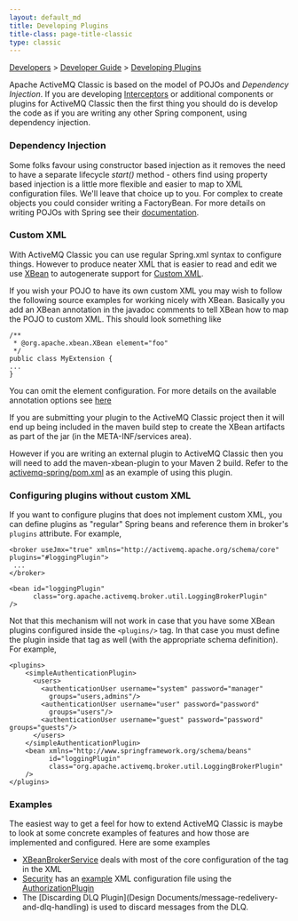 ```yaml
---
layout: default_md
title: Developing Plugins 
title-class: page-title-classic
type: classic
---
```


[Developers](developers) > [Developer Guide](developer-guide) > [Developing Plugins](developing-plugins)


Apache ActiveMQ Classic is based on the model of POJOs and _Dependency Injection_. If you are developing [Interceptors](interceptors) or additional components or plugins for ActiveMQ Classic then the first thing you should do is develop the code as if you are writing any other Spring component, using dependency injection.

### Dependency Injection

Some folks favour using constructor based injection as it removes the need to have a separate lifecycle _start()_ method - others find using property based injection is a little more flexible and easier to map to XML configuration files. We'll leave that choice up to you. For complex to create objects you could consider writing a FactoryBean. For more details on writing POJOs with Spring see their [documentation](http://www.springframework.org/documentation).

### Custom XML

With ActiveMQ Classic you can use regular Spring.xml syntax to configure things. However to produce neater XML that is easier to read and edit we use [XBean](http://geronimo.apache.org/xbean/) to autogenerate support for [Custom XML](http://geronimo.apache.org/xbean/custom-xml.html).

If you wish your POJO to have its own custom XML you may wish to follow the following source examples for working nicely with XBean. Basically you add an XBean annotation in the javadoc comments to tell XBean how to map the POJO to custom XML. This should look something like
```
/**
 * @org.apache.xbean.XBean element="foo"
 */
public class MyExtension {
...
}
```
You can omit the element configuration. For more details on the available annotation options see [here](http://geronimo.apache.org/xbean/xbean-ant-task.html)

If you are submitting your plugin to the ActiveMQ Classic project then it will end up being included in the maven build step to create the XBean artifacts as part of the jar (in the META-INF/services area).

However if you are writing an external plugin to ActiveMQ Classic then you will need to add the maven-xbean-plugin to your Maven 2 build. Refer to the [activemq-spring/pom.xml](http://svn.apache.org/repos/asf/incubator/activemq/trunk/activemq-spring/pom.xml) as an example of using this plugin.

### Configuring plugins without custom XML

If you want to configure plugins that does not implement custom XML, you can define plugins as "regular" Spring beans and reference them in broker's `plugins` attribute. For example,
```
<broker useJmx="true" xmlns="http://activemq.apache.org/schema/core" plugins="#loggingPlugin">
 ...
</broker>

<bean id="loggingPlugin" 
      class="org.apache.activemq.broker.util.LoggingBrokerPlugin"
/>
```
Not that this mechanism will not work in case that you have some XBean plugins configured inside the `<plugins/>` tag. In that case you must define the plugin inside that tag as well (with the appropriate schema definition). For example,
```
<plugins>
    <simpleAuthenticationPlugin>
      <users>
        <authenticationUser username="system" password="manager"
          groups="users,admins"/>
        <authenticationUser username="user" password="password"
          groups="users"/>
        <authenticationUser username="guest" password="password" groups="guests"/>
      </users>
    </simpleAuthenticationPlugin>  
    <bean xmlns="http://www.springframework.org/schema/beans" 
          id="loggingPlugin" 
          class="org.apache.activemq.broker.util.LoggingBrokerPlugin"
    />
</plugins>  
```
### Examples

The easiest way to get a feel for how to extend ActiveMQ Classic is maybe to look at some concrete examples of features and how those are implemented and configured. Here are some examples

*   [XBeanBrokerService](http://svn.apache.org/repos/asf/activemq/trunk/activemq-spring/src/main/java/org/apache/activemq/xbean/XBeanBrokerService.java) deals with most of the core configuration of the <broker> tag in the XML
*   [Security](security) has an [example](http://svn.apache.org/repos/asf/activemq/trunk/activemq-unit-tests/src/test/resources/org/apache/activemq/security/jaas-broker.xml) XML configuration file using the [AuthorizationPlugin](http://svn.apache.org/repos/asf/activemq/trunk/activemq-broker/src/main/java/org/apache/activemq/security/AuthorizationPlugin.java)
*   The [Discarding DLQ Plugin](Design Documents/message-redelivery-and-dlq-handling) is used to discard messages from the DLQ.

